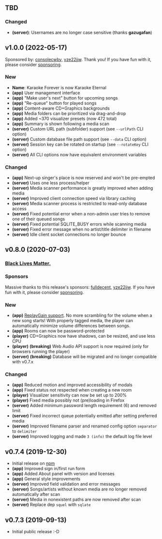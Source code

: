 ## TBD

### Changed

- **(server)**: Usernames are no longer case sensitive (thanks **gazugafan**)

## v1.0.0 (2022-05-17)

Sponsored by: [consolecwby](https://github.com/consolecwby), [vze22jjw](https://github.com/vze22jjw). Thank you! If you have fun with it, please consider [sponsoring](https://www.karaoke-eternal.com/sponsor).

### New

- **Name**: Karaoke Forever is now Karaoke Eternal
- **(app)** User management interface
- **(app)** "Make user's next" button for upcoming songs
- **(app)** "Re-queue" button for played songs
- **(app)** Content-aware CD+Graphics backgrounds
- **(app)** Media folders can be prioritized via drag-and-drop
- **(app)** Added ~370 visualizer presets (now 472 total)
- **(app)** Summary is shown following a media scan
- **(server)** Custom URL path (subfolder) support (see `--urlPath` CLI option)
- **(server)** Custom database file path support (see `--data` CLI option)
- **(server)** Session key can be rotated on startup (see `--rotateKey` CLI option)
- **(server)** All CLI options now have equivalent environment variables

### Changed

- **(app)** Next-up singer's place is now reserved and won't be pre-empted
- **(server)** Uses one less process/helper
- **(server)** Media scanner performance is greatly improved when adding media
- **(server)** Improved client connection speed via library caching
- **(server)** Media scanner process is restricted to read-only database access
- **(server)** Fixed potential error when a non-admin user tries to remove one of their queued songs
- **(server)** Fixed potential SQLITE_BUSY errors while scanning media
- **(server)** Fixed error message when no artist/title delimiter in filename
- **(server)** Idle client socket connections no longer bounce

## v0.8.0 (2020-07-03)

### [Black Lives Matter.](https://blacklivesmatter.com)

### Sponsors

Massive thanks to this release's sponsors: [fulldecent](https://github.com/fulldecent), [vze22jjw](https://github.com/vze22jjw). If you have fun with it, please consider [sponsoring](https://www.karaoke-eternal.com/sponsor).

### New

- **(app)** [ReplayGain support](http://www.karaoke-eternal.com/docs/#preferences-admin-only). No more scrambling for the volume when a new song starts! With properly tagged media, the player can automatically minimize volume differences between songs.
- **(app)** Rooms can now be password-protected
- **(player)** CD+Graphics now have shadows, can be resized, and use less CPU
- **(player)** **(breaking)** Web Audio API support is now required (only for browsers running the player)
- **(server)** **(breaking)** Database will be migrated and no longer compatible with v0.7.x

### Changed

- **(app)** Reduced motion and improved accessibility of modals
- **(app)** Fixed status not respected when creating a new room
- **(player)** Visualizer sensitivity can now be set up to 200%
- **(player)** Fixed media possibly not (pre)loading in Firefox
- **(server)** Added minimum password length requirement (6) and removed limit
- **(server)** Fixed incorrect queue potentially emitted after setting preferred media
- **(server)** Improved filename parser and renamed config option `separator` to `delimiter`
- **(server)** Improved logging and made `3 (info)` the default log file level

## v0.7.4 (2019-12-30)

- Initial release on [npm](https://www.npmjs.com/package/karaoke-eternal)
- **(app)** Improved sign in/first run form
- **(app)** Added About panel with version and licenses
- **(app)** General style improvements
- **(server)** Improved field validation and error messages
- **(server)** Songs/artists without known media are no longer removed automatically after scan
- **(server)** Media in nonexistent paths are now removed after scan
- **(server)** Replace dep `squel` with `sqlate`

## v0.7.3 (2019-09-13)

- Initial public release :-D
